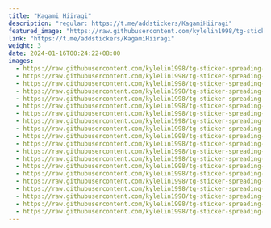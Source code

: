 ```yaml
---
title: "Kagami Hiiragi"
description: "regular: https://t.me/addstickers/KagamiHiiragi"
featured_image: "https://raw.githubusercontent.com/kylelin1998/tg-sticker-spreading-worldwide-images/main/img/2262df82-b3c8-4928-b5f3-cf328c843df6.jpg"
link: "https://t.me/addstickers/KagamiHiiragi"
weight: 3
date: 2024-01-16T00:24:22+08:00
images:
  - https://raw.githubusercontent.com/kylelin1998/tg-sticker-spreading-worldwide-images/main/img/2262df82-b3c8-4928-b5f3-cf328c843df6.jpg
  - https://raw.githubusercontent.com/kylelin1998/tg-sticker-spreading-worldwide-images/main/img/311ad98f-55f1-4f88-8c47-eeab4865df51.jpg
  - https://raw.githubusercontent.com/kylelin1998/tg-sticker-spreading-worldwide-images/main/img/78941734-a999-4d77-aa99-81260a97c70e.jpg
  - https://raw.githubusercontent.com/kylelin1998/tg-sticker-spreading-worldwide-images/main/img/22df5323-d89f-48e6-8fb4-7dc20e51bbb8.jpg
  - https://raw.githubusercontent.com/kylelin1998/tg-sticker-spreading-worldwide-images/main/img/040d9663-ad84-450f-89d2-fe80d5f673d2.jpg
  - https://raw.githubusercontent.com/kylelin1998/tg-sticker-spreading-worldwide-images/main/img/6edf6454-153d-42dc-a0e2-95eb7c3d2199.jpg
  - https://raw.githubusercontent.com/kylelin1998/tg-sticker-spreading-worldwide-images/main/img/9cc7b00d-7b75-47d8-b7a6-fd3b8e2317fd.jpg
  - https://raw.githubusercontent.com/kylelin1998/tg-sticker-spreading-worldwide-images/main/img/05ecd0b1-2a6b-489e-b2b7-57080f839673.jpg
  - https://raw.githubusercontent.com/kylelin1998/tg-sticker-spreading-worldwide-images/main/img/dda54ada-f4ff-4225-abed-002bb81cb1b4.jpg
  - https://raw.githubusercontent.com/kylelin1998/tg-sticker-spreading-worldwide-images/main/img/7afce4bc-c0f8-4765-95e3-4456167ffa0d.jpg
  - https://raw.githubusercontent.com/kylelin1998/tg-sticker-spreading-worldwide-images/main/img/9e2d02b6-70c5-4a6f-bed0-1c589cd7ea7e.jpg
  - https://raw.githubusercontent.com/kylelin1998/tg-sticker-spreading-worldwide-images/main/img/d764a4a0-3243-43de-b11f-364aacd9c1d4.jpg
  - https://raw.githubusercontent.com/kylelin1998/tg-sticker-spreading-worldwide-images/main/img/4d97a668-c21f-40f1-af0f-26bea57e32ab.jpg
  - https://raw.githubusercontent.com/kylelin1998/tg-sticker-spreading-worldwide-images/main/img/16d25b9e-9eec-42ac-badd-c24e24931222.jpg
  - https://raw.githubusercontent.com/kylelin1998/tg-sticker-spreading-worldwide-images/main/img/e7338132-e05d-4c58-adda-06e17b62d602.jpg
  - https://raw.githubusercontent.com/kylelin1998/tg-sticker-spreading-worldwide-images/main/img/25363776-0700-47d2-b66a-d612f8063142.jpg
  - https://raw.githubusercontent.com/kylelin1998/tg-sticker-spreading-worldwide-images/main/img/503f2151-3018-4599-b261-a75e6bf6e663.jpg
  - https://raw.githubusercontent.com/kylelin1998/tg-sticker-spreading-worldwide-images/main/img/498b3c42-04ba-4dac-a94c-02a4beed29af.jpg
  - https://raw.githubusercontent.com/kylelin1998/tg-sticker-spreading-worldwide-images/main/img/0ff64295-ac4e-474a-b451-a7af17616a14.jpg
  - https://raw.githubusercontent.com/kylelin1998/tg-sticker-spreading-worldwide-images/main/img/473dbb5d-8669-4d8a-8c02-904f5e04e9ea.jpg
---
```

